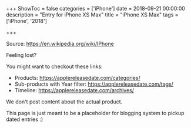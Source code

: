 +++
ShowToc = false
categories = ['iPhone']
date = 2018-09-21 00:00:00
description = "Entry for iPhone XS Max"
title = "iPhone XS Max"
tags = ['iPhone', '2018']

+++

Source: https://en.wikipedia.org/wiki/IPhone

Feeling lost?

You might want to checkout these links:
- Products: https://applereleasedate.com/categories/
- Sub-products with Year filter: https://applereleasedate.com/tags/
- Timeline: https://applereleasedate.com/archives/

We don't post content about the actual product. 



This page is just meant to be a placeholder for blogging system to pickup dated entries :)


